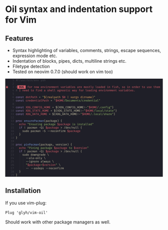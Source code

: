 # Oil syntax and indentation support for Vim

## Features
- Syntax highlighting of variables, comments, strings, escape sequences, expression mode etc.
- Indentation of blocks, pipes, dicts, multiline strings etc.
- Filetype detection
- Tested on neovim 0.7.0 (should work on vim too)

<img src="./test/ss.png" width="550">

## Installation
If you use vim-plug:
```
Plug 'glyh/vim-oil'
```
Should work with other package managers as well.

